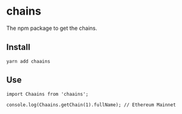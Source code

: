 # chains

The npm package to get the chains.

## Install

    yarn add chaains
    
## Use

```JS
import Chaains from 'chaains';

console.log(Chaains.getChain(1).fullName); // Ethereum Mainnet
```
